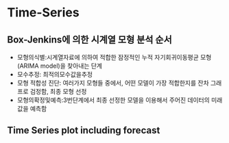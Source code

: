 # Time-Series
## Box-Jenkins에 의한 시계열 모형 분석 순서
- 모형의식별:시계열자료에 의하여 적합한 잠정적인 누적 자기회귀이동평균 모형(ARIMA model)을 찾아내는 단계
- 모수추정: 최적의모수값을추정
- 모형 적합성 진단: 여러가지 모형들 중에서, 어떤 모델이 가장 적합한지를 잔차 그래프로 검정함, 최종 모형 선정
- 모형의확정및예측:3번단계에서 최종 선정한 모델을 이용해서 주어진 데이터의 미래값을 예측함

## Time Series plot including forecast 
